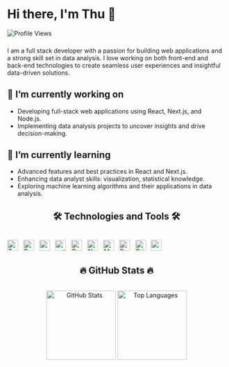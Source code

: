 # Hi there, I'm Thu 👋

![Profile Views](https://komarev.com/ghpvc/?username=ariesanhthu&color=blue)

### 
I am a full stack developer with a passion for building web applications and a strong skill set in data analysis. 
I love working on both front-end and back-end technologies to create seamless user experiences and insightful data-driven solutions.

## 🔭 I’m currently working on
- Developing full-stack web applications using React, Next.js, and Node.js.
- Implementing data analysis projects to uncover insights and drive decision-making.

## 🌱 I’m currently learning
- Advanced features and best practices in React and Next.js.
- Enhancing data analyst skills: visualization, statistical knowledge.
- Exploring machine learning algorithms and their applications in data analysis.

<!-- badge: https://shields.io/badges/static-badge -->
<!-- Icon title: https://simpleicons.org/ -->
<!-- Branch slugs: https://github.com/simple-icons/simple-icons/blob/master/slugs.md -->
<h2 align="center">🛠 Technologies and Tools 🛠</h2>
<br>
<div algin="center"> 
<!--frontend-->
<span><img src="https://img.shields.io/badge/C++-282C34?logo=cplusplus&logoColor=#00599C" alt="TypeScript logo" title="TypeScript" height="25" /></span>
&nbsp;
<span><img src="https://img.shields.io/badge/ReactJS-282C34?logo=react&logoColor=61DAFB" alt="ReactJS logo" title="ReactJS" height="25" /></span>
&nbsp;
<!--backend-->
<span><img src="https://img.shields.io/badge/csharp-282C34?logo=react&logoColor=512BD4" alt="csharp logo" title="csharp" height="25" /></span>
&nbsp;
<span><img src="https://img.shields.io/badge/python-282C34?logo=react&logoColor=3776AB" alt="python logo" title="python" height="25" /></span>
&nbsp;
<!--framework-->
<span><img src="https://img.shields.io/badge/.Net-282C34?logo=dotnet&logoColor=512BD4" alt="Dotnet logo" title="Dotnet" height="25" /></span>
&nbsp;
<span><img src="https://img.shields.io/badge/Next.js-282C34?logo=nextdotjs" alt="NextJS logo" title="NextJS" height="25" /></span>
&nbsp;
<!--database-->
<span><img src="https://img.shields.io/badge/MongoDB-282C34?logo=mongodb&logoColor=47A248" alt="MongoDB logo" title="MongoDB" height="25" /></span>
&nbsp;
<span><img src="https://img.shields.io/badge/PostgreSQL-282C34?logo=postgresql&logoColor=4169E1" alt="PostgreSQL logo" title="MongoDB" height="25" /></span>
&nbsp;
<span><img src="https://img.shields.io/badge/Prisma-282C34?logo=prisma&logoColor=2D3748" alt="Prisma logo" title="MongoDB" height="25" /></span>
&nbsp;
<span><img src="https://img.shields.io/badge/vercel-282C34?logo=prisma&logoColor=2D3748" alt="vercel logo" title="vercel" height="25" /></span>
&nbsp;
</div>
<!-- https://github.com/anuraghazra/github-readme-stats -->
<h2 align="center">🔥 GitHub Stats 🔥</h2>
<br>
<div align="center">
    <img src="https://github-readme-stats.vercel.app/api?username=ariesanhthu&show_icons=true&theme=tokyonight" alt="GitHub Stats" style="height: 10rem; width: auto;" />
    <img src="https://github-readme-stats.vercel.app/api/top-langs/?username=ariesanhthu&theme=tokyonight&hide=pawn,pascal&layout=compact" alt="Top Languages" style="height: 10rem; width: auto;" />
</div>

